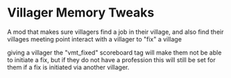 # Villager Memory Tweaks
A mod that makes sure villagers find a job in their village, and also find their villages meeting point
interact with a villager to "fix" a village

giving a villager the "vmt_fixed" scoreboard tag will make them not be able to initiate a fix, but if they do not have a profession this will still be set for them if a fix is initiated via another villager.
